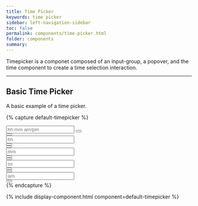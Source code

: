 ```yaml
---
title: Time Picker
keywords: time picker
sidebar: left-navigation-sidebar
toc: false
permalink: components/time-picker.html
folder: components
summary:
---
```


Timepicker is a componet composed of an input-group, a popover, and the time component to create a time selection interaction.

<hr/>

## Basic Time Picker
A basic example of a time picker.

{% capture default-timepicker %}
<div class="fd-time-picker">
    <div class="fd-popover">
        <div class="fd-popover__control">
            <div class="fd-input-group fd-input-group--after">
                <input type="text" id="" placeholder="hh:mm am/pm">
                <span class="fd-input-group__addon fd-input-group__addon--after fd-input-group__addon--button">
                    <button class="fd-popover__control fd-button--icon fd-button--secondary sap-icon--fob-watch"
                    aria-controls="Cy29K184" aria-expanded="false" aria-haspopup="true"
                    aria-hidden="true"></button>
                </span>
            </div>
        </div>
        <div class="fd-popover__body" aria-hidden="true" id="Cy29K184">
            <div class="fd-time">
                <div class="fd-time__item">
                    <div class="fd-time__control">
                        <button class=" fd-button--secondary fd-button--xs sap-icon--navigation-up-arrow"
                        aria-label="Increase hours" aria-controls="S8Vs0670"></button>
                    </div>
                    <div class="fd-time__input">
                        <input class="fd-form__control" type="text" placeholder="hh" value=""
                        id="S8Vs0670" aria-label="Hours" />
                    </div>
                    <div class="fd-time__control">
                        <button class=" fd-button--secondary fd-button--xs sap-icon--navigation-down-arrow"
                        aria-label="Decrease hours" aria-controls="S8Vs0670"></button>
                    </div>
                </div>
                <div class="fd-time__item">
                    <div class="fd-time__control">
                        <button class=" fd-button--secondary fd-button--xs sap-icon--navigation-up-arrow"
                        aria-label="Increase minutes" aria-controls="k2Vkv811"></button>
                    </div>
                    <div class="fd-time__input">
                        <input class="fd-form__control" type="text" placeholder="mm" value=""
                        id="k2Vkv811" aria-label="Minutes" />
                    </div>
                    <div class="fd-time__control">
                        <button class=" fd-button--secondary fd-button--xs sap-icon--navigation-down-arrow"
                        aria-label="Decrease minutes" aria-controls="k2Vkv811"></button>
                    </div>
                </div>
                <div class="fd-time__item">
                    <div class="fd-time__control">
                        <button class=" fd-button--secondary fd-button--xs sap-icon--navigation-up-arrow"
                        aria-label="Increase seconds" aria-controls="WC1cw348"></button>
                    </div>
                    <div class="fd-time__input">
                        <input class="fd-form__control" type="text" placeholder="ss" value="" id="WC1cw348"
                        aria-label="Seconds" />
                    </div>
                    <div class="fd-time__control">
                        <button class=" fd-button--secondary fd-button--xs sap-icon--navigation-down-arrow"
                        aria-label="Decrease seconds" aria-controls="WC1cw348"></button>
                    </div>
                </div>
                <div class="fd-time__item">
                    <div class="fd-time__control">
                        <button class=" fd-button--secondary fd-button--xs sap-icon--navigation-up-arrow"
                        aria-label="Increase period" aria-controls="T1V37459"></button>
                    </div>
                    <div class="fd-time__input">
                        <input class="fd-form__control" type="text" placeholder="am" value="" id="T1V37459"
                        aria-label="Period" />
                    </div>
                    <div class="fd-time__control">
                        <button class=" fd-button--secondary fd-button--xs sap-icon--navigation-down-arrow"
                        aria-label="Decrease period" aria-controls="T1V37459"></button>
                    </div>
                </div>
            </div>
        </div>
    </div>
</div>
{% endcapture %}

{% include display-component.html component=default-timepicker %}
